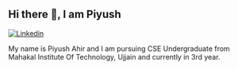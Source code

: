 ## Hi there 👋, I am Piyush

[![Linkedin](https://img.shields.io/badge/-LinkedIn-blue?style=flat&logo=Linkedin&logoColor=white)](https://www.linkedin.com/in/piyushahir28/)

My name is Piyush Ahir and I am pursuing CSE Undergraduate from Mahakal Institute Of Technology, Ujjain and currently in 3rd year. 
